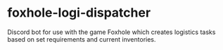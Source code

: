 # foxhole-logi-dispatcher
Discord bot for use with the game Foxhole which creates logistics tasks based on set requirements and current inventories.

